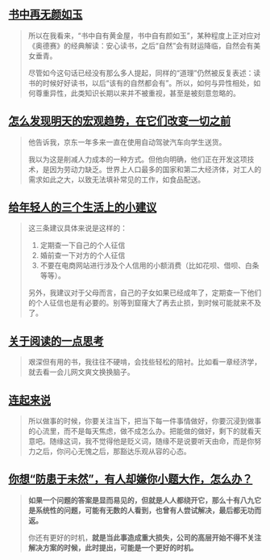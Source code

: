 ## [书中再无颜如玉](https://mp.weixin.qq.com/s/mNg_NDf1_T4FHyIur8UwOQ)



> 所以在我看来，“书中自有黄金屋，书中自有颜如玉”，某种程度上正对应对《奥德赛》的经典解读：安心读书，之后“自然”会有财运降临，自然会有美女垂青。
>
> 尽管如今这句话已经没有那么多人提起，同样的“道理”仍然被反复表述：读书的时候好好读书，以后“该有的自然都会有”。所以，如何与异性相处，如何尊重异性，此类知识长期以来并不被重视，甚至是被刻意忽略的。

## [怎么发现明天的宏观趋势，在它们改变一切之前](https://www.fastcompany.com/90667124/how-to-spot-tomorrows-macrotrends-before-they-change-everything)

> 他告诉我，京东一年多来一直在使用自动驾驶汽车向学生送货。
>
> 我以为这是削减人力成本的一种方式。但他向明确，他们正在开发这项技术，是因为劳动力缺乏。世界上人口最多的国家和第二大经济体，对工人的需求如此之大，以致无法填补常见的工作，如食品配送。



##  [给年轻人的三个生活上的小建议](https://mp.weixin.qq.com/s/07Naodv-ZhZVVo1opV3Hhw)

> 这三条建议具体来说是这样的：
>
> 1. 定期查一下自己的个人征信
> 2. 婚前查一下对方的个人征信
> 3. 不要在电商网站进行涉及个人信用的小额消费（比如花呗、借呗、白条等等）。
>
> 另外，我建议对于父母而言，自己的子女如果已经成年了，定期查一下他们的个人征信也是有必要的。别等到窟窿大了再去止损，到时候可能就来不及了。

## [关于阅读的一点思考](https://mp.weixin.qq.com/s/pB3Gjf22jftlWXnCQRZtYQ)

> 艰深但有用的书，我往往不硬啃，会找些轻松的陪衬。比如看一章经济学，就去看一会儿网文爽文换换脑子。

## [连起来说](https://mp.weixin.qq.com/s/SfIUMogBz0UYx-5tlKvKqw)

> 所以做事的时候，你要关注当下，把当下每一件事情做好，你要沉浸到做事的心流里，而不是每天焦虑，做不成怎么办。把能做的做好，剩下的就看天意吧。随缘这词，我不觉得他是贬义词，随缘不是说要听天由命，而是你努力之后，你问心无愧之后，那豁达乐观从容的心态。

## [你想“防患于未然”，有人却嫌你小题大作，怎么办？](https://mp.weixin.qq.com/s/Q4g1I8gJsvljo7lrUdiXuQ)

> **如果一个问题的答案是显而易见的，但就是人人都绕开它，那么十有八九它是系统性的问题，可能有无数的人看到，也曾有人尝试解决，最后都无功而返。**
>
> 你还有更好的时机，**就是当此事造成重大损失，公司的高层开始不得不关注解决方案的时候，此时提出，可能是一个更好的时机。**



